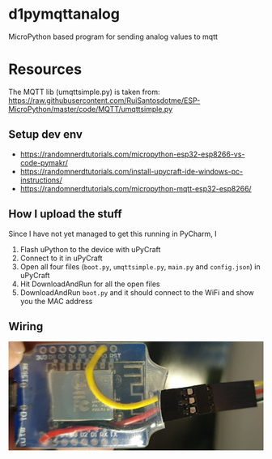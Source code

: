 # d1pymqttanalog
MicroPython based program for sending analog values to mqtt

# Resources
The MQTT lib (umqttsimple.py) is taken from: https://raw.githubusercontent.com/RuiSantosdotme/ESP-MicroPython/master/code/MQTT/umqttsimple.py

## Setup dev env
* https://randomnerdtutorials.com/micropython-esp32-esp8266-vs-code-pymakr/
* https://randomnerdtutorials.com/install-upycraft-ide-windows-pc-instructions/
* https://randomnerdtutorials.com/micropython-mqtt-esp32-esp8266/

## How I upload the stuff
Since I have not yet managed to get this running in PyCharm, I
1) Flash uPython to the device with uPyCraft
1) Connect to it in uPyCraft
1) Open all four files (`boot.py`, `umqttsimple.py`, `main.py` and `config.json`) in uPyCraft
1) Hit DownloadAndRun for all the open files
1) DownloadAndRun `boot.py` and it should connect to the WiFi and show you the MAC address

## Wiring
![alt text](https://github.com/oxivanisher/d1pymqttanalog/blob/master/wiring.jpg?raw=true)

